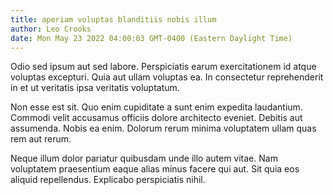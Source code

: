 ```yaml
---
title: aperiam voluptas blanditiis nobis illum
author: Leo Crooks
date: Mon May 23 2022 04:00:03 GMT-0400 (Eastern Daylight Time)
---
```

Odio sed ipsum aut sed labore. Perspiciatis earum exercitationem id atque voluptas excepturi. Quia aut ullam voluptas ea. In consectetur reprehenderit in et ut veritatis ipsa veritatis voluptatum.

 Non esse est sit. Quo enim cupiditate a sunt enim expedita laudantium. Commodi velit accusamus officiis dolore architecto eveniet. Debitis aut assumenda. Nobis ea enim. Dolorum rerum minima voluptatem ullam quas rem aut rerum.

 Neque illum dolor pariatur quibusdam unde illo autem vitae. Nam voluptatem praesentium eaque alias minus facere qui aut. Sit quia eos aliquid repellendus. Explicabo perspiciatis nihil.